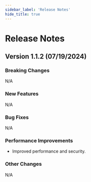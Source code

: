 ```yaml
---
sidebar_label: 'Release Notes'
hide_title: true
---
```


# Release Notes

## Version 1.1.2 (07/19/2024)

### Breaking Changes

N/A

### New Features

N/A

### Bug Fixes

N/A

### Performance Improvements

- Improved performance and security.

### Other Changes

N/A
